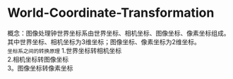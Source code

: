 # World-Coordinate-Transformation<br>
概念：图像处理钟世界坐标系由世界坐标、相机坐标、图像坐标、像素坐标组成。其中世界坐标、相机坐标为3维坐标；图像坐标、像素坐标为2维坐标。<br>
`坐标系之间的转换原理`
1.世界坐标转相机坐标<br>
2.相机坐标转图像坐标<br>
3。图像坐标转像素坐标<br>
